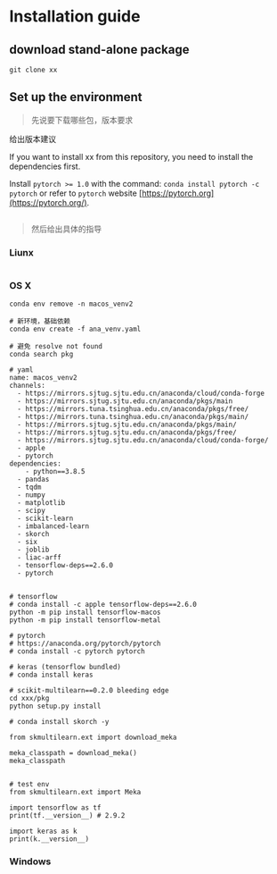 # Installation guide



## download stand-alone package

```
git clone xx
```



## Set up the environment

> 先说要下载哪些包，版本要求

给出版本建议

If you want to install xx from this repository, you need to install the dependencies first.

Install `pytorch >= 1.0` with the command: `conda install pytorch -c pytorch` or refer to `pytorch` website [https://pytorch.org](https://pytorch.org/).

```

```



> 然后给出具体的指导

### Liunx

```

```



### OS X

```
conda env remove -n macos_venv2

# 新环境，基础依赖
conda env create -f ana_venv.yaml

# 避免 resolve not found
conda search pkg

# yaml
name: macos_venv2
channels:
  - https://mirrors.sjtug.sjtu.edu.cn/anaconda/cloud/conda-forge
  - https://mirrors.sjtug.sjtu.edu.cn/anaconda/pkgs/main
  - https://mirrors.tuna.tsinghua.edu.cn/anaconda/pkgs/free/
  - https://mirrors.tuna.tsinghua.edu.cn/anaconda/pkgs/main/
  - https://mirrors.sjtug.sjtu.edu.cn/anaconda/pkgs/main/
  - https://mirrors.sjtug.sjtu.edu.cn/anaconda/pkgs/free/
  - https://mirrors.sjtug.sjtu.edu.cn/anaconda/cloud/conda-forge/
  - apple
  - pytorch
dependencies:
	- python==3.8.5
  - pandas
  - tqdm
  - numpy
  - matplotlib
  - scipy
  - scikit-learn
  - imbalanced-learn
  - skorch
  - six
  - joblib
  - liac-arff
  - tensorflow-deps==2.6.0
  - pytorch


# tensorflow
# conda install -c apple tensorflow-deps==2.6.0 
python -m pip install tensorflow-macos
python -m pip install tensorflow-metal

# pytorch
# https://anaconda.org/pytorch/pytorch
# conda install -c pytorch pytorch

# keras (tensorflow bundled)
# conda install keras

# scikit-multilearn==0.2.0 bleeding edge
cd xxx/pkg
python setup.py install

# conda install skorch -y

from skmultilearn.ext import download_meka

meka_classpath = download_meka()
meka_classpath


# test env
from skmultilearn.ext import Meka

import tensorflow as tf
print(tf.__version__) # 2.9.2

import keras as k
print(k.__version__)
```

### Windows